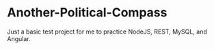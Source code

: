 # Another-Political-Compass

Just a basic test project for me to practice NodeJS, REST, MySQL, and Angular.
